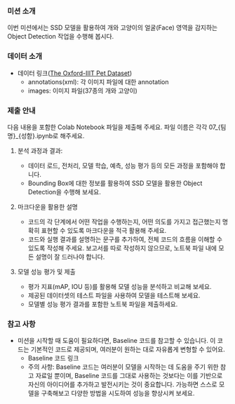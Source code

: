 ### 미션 소개
이번 미션에서는 SSD 모델을 활용하여 개와 고양이의 얼굴(Face) 영역을 감지하는 Object Detection 작업을 수행해 봅시다.

### 데이터 소개
- 데이터 링크([The Oxford-IIIT Pet Dataset](https://www.kaggle.com/datasets/devdgohil/the-oxfordiiit-pet-dataset))
    - annotations(xml): 각 이미지 파일에 대한 annotation
    - images: 이미지 파일(37종의 개와 고양이)

### 제출 안내
다음 내용을 포함한 Colab Notebook 파일을 제출해 주세요. 파일 이름은 각각 07_{팀명}_{성함}.ipynb로 해주세요.

1. 분석 과정과 결과:
    - 데이터 로드, 전처리, 모델 학습, 예측, 성능 평가 등의 모든 과정을 포함해야 합니다.
    - Bounding Box에 대한 정보를 활용하여 SSD 모델을 활용한 Object Detection을 수행해 보세요.

2. 마크다운을 활용한 설명
    - 코드의 각 단계에서 어떤 작업을 수행하는지, 어떤 의도를 가지고 접근했는지 명확히 표현할 수 있도록 마크다운을 적극 활용해 주세요.
    - 코드와 실행 결과를 설명하는 문구를 추가하여, 전체 코드의 흐름을 이해할 수 있도록 작성해 주세요. 보고서를 따로 작성하지 않으므로, 노트북 파일 내에 모든 설명이 잘 드러나야 합니다.

3. 모델 성능 평가 및 제출
    - 평가 지표(mAP, IOU 등)를 활용해 모델 성능을 분석하고 비교해 보세요.
    - 제공된 데이터셋의 테스트 파일을 사용하여 모델을 테스트해 보세요.
    - 모델별 성능 평가 결과를 포함한 노트북 파일을 제출하세요.

### 참고 사항
- 미션을 시작할 때 도움이 필요하다면, Baseline 코드를 참고할 수 있습니다. 이 코드는 기본적인 코드로 제공되며, 여러분이 원하는 대로 자유롭게 변형할 수 있어요.
    - Baseline 코드 링크
    - 주의 사항: Baseline 코드는 여러분이 모델을 시작하는 데 도움을 주기 위한 참고 자료일 뿐이며, Baseline 코드를 그대로 사용하는 것보다는 이를 기반으로 자신의 아이디어를 추가하고 발전시키는 것이 중요합니다. 가능하면 스스로 모델을 구축해보고 다양한 방법을 시도하여 성능을 향상시켜 보세요.